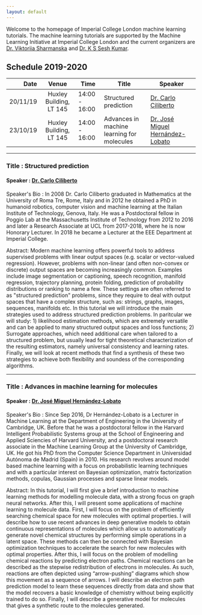 ```yaml
---
layout: default
---
```


Welcome to the homepage of Imperial College London machine learning tutorials. The machine learning tutorials are supported by the Machine Learning Initiative at Imperial College London and the current organizers are [Dr. Viktoriia Sharmanska](https://ilovevisiondata.wixsite.com/viktoriia) and [Dr. K S Sesh Kumar](https://seshkumar.github.io/).

## Schedule 2019-2020

| Date      |  Venue  | Time | Title | Speaker
|----------:|:---------:|------|-------|-------|
| 20/11/19 |Huxley Building, LT 145 | 14:00 - 16:00 | Structured prediction | [Dr. Carlo Ciliberto](https://cciliber.github.io/)|
| 23/10/19 |Huxley Building, LT 145 | 14:00 - 16:00 | Advances in machine learning for molecules | [Dr. José Miguel Hernández-Lobato](https://jmhl.org)|

-----------

### Title : Structured prediction

#### Speaker : [Dr. Carlo Ciliberto](https://cciliber.github.io/)

Speaker's Bio : In 2008 Dr. Carlo Ciliberto graduated in Mathematics at the University of Roma Tre, Rome, Italy and in 2012 he obtained a PhD in humanoid robotics, computer vision and machine learning at the Italian Institute of Technology, Genova, Italy. He was a Postdoctoral fellow in Poggio Lab at the Massachusetts Institute of Technology from 2012 to 2016 and later a Research Associate at UCL from 2017-2018, where he is now Honorary Lecturer. In 2018 he became a Lecturer at the EEE Department at Imperial College.  

Abstract:  Modern machine learning offers powerful tools to address supervised problems with linear output spaces (e.g. scalar or vector-valued regression). However, problems with non-linear (and often non-convex or discrete) output spaces are becoming increasingly common. Examples include image segmentation or captioning, speech recognition, manifold regression, trajectory planning, protein folding, prediction of probability distributions or ranking to name a few. These settings are often referred to as "structured prediction" problems, since they require to deal with output spaces that have a complex structure, such as: strings, graphs, images, sequences, manifolds etc. In this tutorial we will introduce the main strategies used to address structured prediction problems. In paritcular we will study: 1) likelihood estimation methods, which are extremely versatile and can be applied to many structured output spaces and loss functions; 2) Surrogate approaches, which need additional care when tailored to a structured problem, but usually lead for tight theoretical characterization of the resulting estimators, namely universal consistency and learning rates. Finally, we will look at recent methods that find a synthesis of these two strategies to achieve both flexibility and soundess of the corresponding algorithms. 


-----------

### Title : Advances in machine learning for molecules

#### Speaker : [Dr. José Miguel Hernández-Lobato](https://jmhl.org)

Speaker's Bio : Since Sep 2016, Dr Hernández-Lobato is a Lecturer in Machine Learning at
the Department of Engineering in the University of Cambridge, UK. Before
that he was a postdoctoral fellow in the Harvard Intelligent
Probabilistic Systems group at the School of Engineering and Applied
Sciencies of Harvard University, and a postdoctoral research associate
in the Machine Learning Group at the University of Cambridge, UK. He got
his PhD from the Computer Science Department in Universidad Autónoma de
Madrid (Spain) in 2010. His research revolves around model based machine
learning with a focus on probabilistic learning techniques and with a
particular interest on Bayesian optimization, matrix factorization
methods, copulas, Gaussian processes and sparse linear models.

Abstract: In this tutorial, I will first give a brief introduction to machine
learning methods for modelling molecule data, with a strong focus on
graph neural networks. After this, I will present some applications of
machine learning to molecule data. First, I will focus on the problem of
efficiently searching chemical space for new molecules with optimal
properties. I will describe how to use recent advances in deep
generative models to obtain continuous representations of molecules
which allow us to automatically generate novel chemical structures by
performing simple operations in a latent space. These methods can then
be connected with Bayesian optimization techniques to accelerate the
search for new molecules with optimal properties. After this, I will
focus on the problem of modelling chemical reactions by predicting
electron paths. Chemical reactions can be described as the stepwise
redistribution of electrons in molecules. As such, reactions are often
depicted using “arrow-pushing” diagrams which show this movement as a
sequence of arrows. I will describe an electron path prediction model to
learn these sequences directly from data and show that the model
recovers a basic knowledge of chemistry without being explicitly trained
to do so. Finally, I will describe a generative model for molecules that
gives a synthetic route to the molecules generated.

